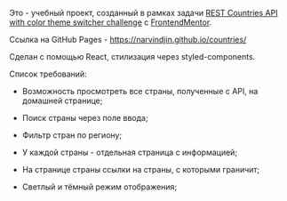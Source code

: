 Это - учебный проект, созданный в рамках задачи [REST Countries API with color theme switcher challenge](https://www.frontendmentor.io/challenges/rest-countries-api-with-color-theme-switcher-5cacc469fec04111f7b848ca) с [FrontendMentor](https://www.frontendmentor.io/).


Ссылка на GitHub Pages - https://narvindjin.github.io/countries/


Сделан с помощью React, стилизация через styled-components.


Список требований:


- Возможность просмотреть все страны, полученные с API, на домашней странице;


- Поиск страны через поле ввода;


- Фильтр стран по региону;


- У каждой страны - отдельная страница с информацией;


- На странице страны ссылки на страны, с которыми граничит;


- Светлый и тёмный режим отображения;
